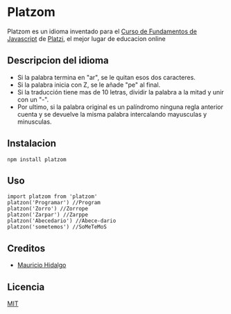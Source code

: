 # Platzom

Platzom es un idioma inventado para el [Curso de Fundamentos de Javascript](https://platzi.com/js) de [Platzi](https://platzi.com), el mejor lugar de educacion online

## Descripcion del idioma

- Si la palabra termina en "ar", se le quitan esos dos caracteres.
- Si la palabra inicia con Z, se le añade "pe" al final.
- Si la traducción tiene mas de 10 letras, dividir la palabra a la mitad y unir con un "-".
- Por ultimo, si la palabra original es un palíndromo ninguna regla anterior cuenta y se devuelve la misma palabra intercalando mayusculas y minusculas.

## Instalacion

```
npm install platzom
```

## Uso

```
import platzom from 'platzom'
platzon('Programar') //Program
platzon('Zorro') //Zorrope
platzon('Zarpar') //Zarppe
platzon('Abecedario') //Abece-dario
platzon('sometemos') //SoMeTeMoS
```

## Creditos

- [Mauricio Hidalgo](https://www.facebook.com/mauricio.hidr)

## Licencia

[MIT](https://opensource.org/licenses/MIT)
